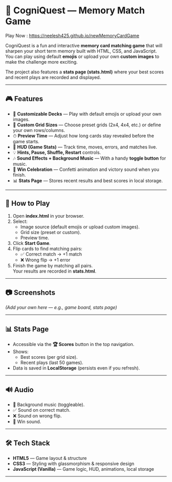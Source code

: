 # 🧠 CogniQuest — Memory Match Game

Play Now : https://neelesh425.github.io/newMemoryCardGame

CogniQuest is a fun and interactive **memory card matching game**  that will sharpen your short term memory built with HTML, CSS, and JavaScript.  
You can play using default **emojis** or upload your own **custom images** to make the challenge more exciting.  

The project also features a **stats page (stats.html)** where your best scores and recent plays are recorded and displayed.

---

## 🎮 Features
- 🎴 **Customizable Decks** — Play with default emojis or upload your own images.
- 📐 **Custom Grid Sizes** — Choose preset grids (2x4, 4x4, etc.) or define your own rows/columns.
- ⏱ **Preview Time** — Adjust how long cards stay revealed before the game starts.
- 🧩 **HUD (Game Stats)** — Track time, moves, errors, and matches live.
- 💡 **Hints, Pause, Shuffle, Restart** controls.
- 🎶 **Sound Effects + Background Music** — With a handy **toggle button** for music.
- 🎉 **Win Celebration** — Confetti animation and victory sound when you finish.
- 📊 **Stats Page** — Stores recent results and best scores in local storage.

---

## 🚀 How to Play
1. Open **index.html** in your browser.
2. Select:
   - Image source (default emojis or upload custom images).
   - Grid size (preset or custom).
   - Preview time.
3. Click **Start Game**.
4. Flip cards to find matching pairs:
   - ✅ Correct match → +1 match
   - ❌ Wrong flip → +1 error
5. Finish the game by matching all pairs.  
   Your results are recorded in **stats.html**.

---

## 📷 Screenshots
*(Add your own here — e.g., game board, stats page)*

---

## 📊 Stats Page
- Accessible via the **🏆 Scores** button in the top navigation.
- Shows:
  - Best scores (per grid size).
  - Recent plays (last 50 games).
- Data is saved in **LocalStorage** (persists even if you refresh).

---

## 🔊 Audio
- 🎵 Background music (toggleable).
- ✅ Sound on correct match.
- ❌ Sound on wrong flip.
- 🎉 Win sound.

---

## 🛠️ Tech Stack
- **HTML5** — Game layout & structure
- **CSS3** — Styling with glassmorphism & responsive design
- **JavaScript (Vanilla)** — Game logic, HUD, animations, local storage

---


